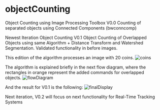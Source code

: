 # objectCounting
Object Counting using Image Processing Toolbox
V0.0 Counting of separated objects using Connected Components (bwconncomp)

Newest Iteration
Object Counting 
V0.1 Object Counting of Overlapped Objects using same Algorithm + Distance Transform and Watershed Segmentation. Validated functionality in before images.

This edition of the algorithm processes an image with 20 coins.
![coins](https://github.com/user-attachments/assets/bf452ece-a82b-4d5f-bf71-78d9f94bb3a0)

The algorithm is explained briefly in the next flow diagram, where the rectangles in orange represent the added commands for overlapped objects.
![flowDiagram](https://github.com/user-attachments/assets/f3423f77-a4c3-448e-8115-585570bc8a90)


And the result for V0.1 is the following: 
![finalDisplay](https://github.com/user-attachments/assets/ee1d7915-79c5-4389-af71-b6b06136f5b2)

Next iteration, V0.2 will focus on next functionality for Real-Time Tracking Systems
